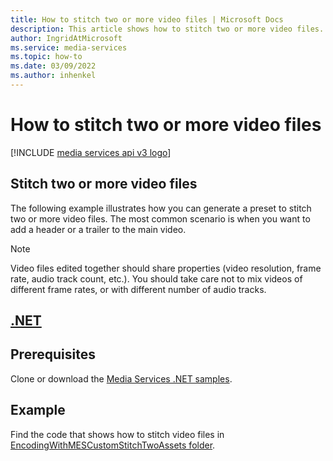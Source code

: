 ```yaml
---
title: How to stitch two or more video files | Microsoft Docs
description: This article shows how to stitch two or more video files.
author: IngridAtMicrosoft
ms.service: media-services
ms.topic: how-to
ms.date: 03/09/2022
ms.author: inhenkel
---
```


# How to stitch two or more video files

[!INCLUDE [media services api v3 logo](./includes/v3-hr.md)]

## Stitch two or more video files

The following example illustrates how you can generate a preset to stitch two or more video files. The most common scenario is when you want to add a header or a trailer to the main video.

> [!NOTE]
> Video files edited together should share properties (video resolution, frame rate, audio track count, etc.). You should take care not to mix videos of different frame rates, or with different number of audio tracks.

## [.NET](#tab/net/)

## Prerequisites

Clone or download the [Media Services .NET samples](https://github.com/Azure-Samples/media-services-v3-dotnet/). 

## Example

Find the code that shows how to stitch video files in [EncodingWithMESCustomStitchTwoAssets folder](https://github.com/Azure-Samples/media-services-v3-dotnet/blob/main/VideoEncoding/Encoding_StitchTwoAssets/Program.cs).
